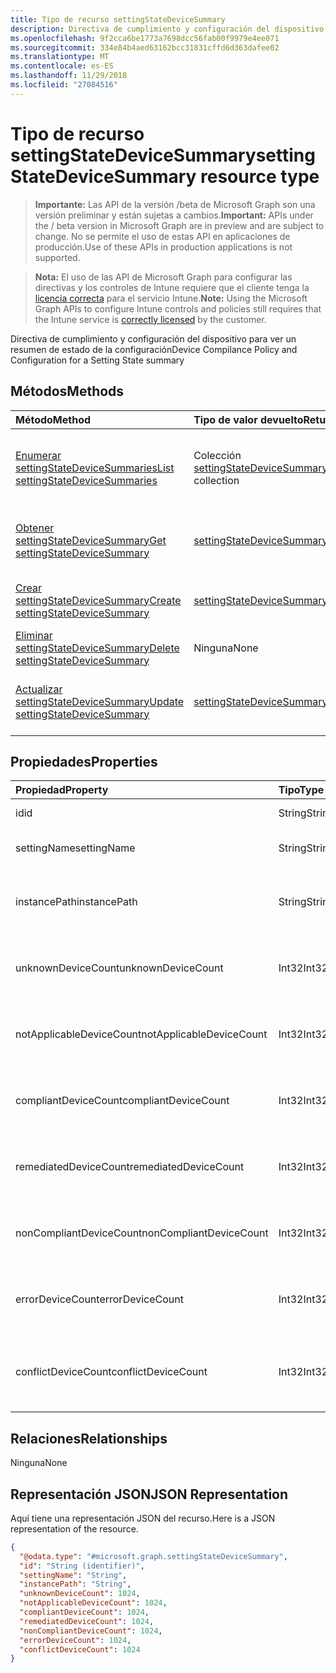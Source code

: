 ```yaml
---
title: Tipo de recurso settingStateDeviceSummary
description: Directiva de cumplimiento y configuración del dispositivo para ver un resumen de estado de la configuración
ms.openlocfilehash: 9f2cca6be1773a7698dcc56fab00f9979e4ee071
ms.sourcegitcommit: 334e84b4aed63162bcc31831cffd6d363dafee02
ms.translationtype: MT
ms.contentlocale: es-ES
ms.lasthandoff: 11/29/2018
ms.locfileid: "27084516"
---
```

# <a name="settingstatedevicesummary-resource-type"></a><span data-ttu-id="5cb8e-103">Tipo de recurso settingStateDeviceSummary</span><span class="sxs-lookup"><span data-stu-id="5cb8e-103">settingStateDeviceSummary resource type</span></span>

> <span data-ttu-id="5cb8e-104">**Importante:** Las API de la versión /beta de Microsoft Graph son una versión preliminar y están sujetas a cambios.</span><span class="sxs-lookup"><span data-stu-id="5cb8e-104">**Important:** APIs under the / beta version in Microsoft Graph are in preview and are subject to change.</span></span> <span data-ttu-id="5cb8e-105">No se permite el uso de estas API en aplicaciones de producción.</span><span class="sxs-lookup"><span data-stu-id="5cb8e-105">Use of these APIs in production applications is not supported.</span></span>

> <span data-ttu-id="5cb8e-106">**Nota:** El uso de las API de Microsoft Graph para configurar las directivas y los controles de Intune requiere que el cliente tenga la [licencia correcta](https://go.microsoft.com/fwlink/?linkid=839381) para el servicio Intune.</span><span class="sxs-lookup"><span data-stu-id="5cb8e-106">**Note:** Using the Microsoft Graph APIs to configure Intune controls and policies still requires that the Intune service is [correctly licensed](https://go.microsoft.com/fwlink/?linkid=839381) by the customer.</span></span>

<span data-ttu-id="5cb8e-107">Directiva de cumplimiento y configuración del dispositivo para ver un resumen de estado de la configuración</span><span class="sxs-lookup"><span data-stu-id="5cb8e-107">Device Compilance Policy and Configuration for a Setting State summary</span></span>
## <a name="methods"></a><span data-ttu-id="5cb8e-108">Métodos</span><span class="sxs-lookup"><span data-stu-id="5cb8e-108">Methods</span></span>
|<span data-ttu-id="5cb8e-109">Método</span><span class="sxs-lookup"><span data-stu-id="5cb8e-109">Method</span></span>|<span data-ttu-id="5cb8e-110">Tipo de valor devuelto</span><span class="sxs-lookup"><span data-stu-id="5cb8e-110">Return Type</span></span>|<span data-ttu-id="5cb8e-111">Descripción</span><span class="sxs-lookup"><span data-stu-id="5cb8e-111">Description</span></span>|
|:---|:---|:---|
|[<span data-ttu-id="5cb8e-112">Enumerar settingStateDeviceSummaries</span><span class="sxs-lookup"><span data-stu-id="5cb8e-112">List settingStateDeviceSummaries</span></span>](../api/intune-deviceconfig-settingstatedevicesummary-list.md)|<span data-ttu-id="5cb8e-113">Colección [settingStateDeviceSummary](../resources/intune-deviceconfig-settingstatedevicesummary.md)</span><span class="sxs-lookup"><span data-stu-id="5cb8e-113">[settingStateDeviceSummary](../resources/intune-deviceconfig-settingstatedevicesummary.md) collection</span></span>|<span data-ttu-id="5cb8e-114">Enumere las propiedades y las relaciones de los objetos [settingStateDeviceSummary](../resources/intune-deviceconfig-settingstatedevicesummary.md).</span><span class="sxs-lookup"><span data-stu-id="5cb8e-114">List properties and relationships of the [settingStateDeviceSummary](../resources/intune-deviceconfig-settingstatedevicesummary.md) objects.</span></span>|
|[<span data-ttu-id="5cb8e-115">Obtener settingStateDeviceSummary</span><span class="sxs-lookup"><span data-stu-id="5cb8e-115">Get settingStateDeviceSummary</span></span>](../api/intune-deviceconfig-settingstatedevicesummary-get.md)|[<span data-ttu-id="5cb8e-116">settingStateDeviceSummary</span><span class="sxs-lookup"><span data-stu-id="5cb8e-116">settingStateDeviceSummary</span></span>](../resources/intune-deviceconfig-settingstatedevicesummary.md)|<span data-ttu-id="5cb8e-117">Lea las propiedades y las relaciones del objeto [settingStateDeviceSummary](../resources/intune-deviceconfig-settingstatedevicesummary.md).</span><span class="sxs-lookup"><span data-stu-id="5cb8e-117">Read properties and relationships of the [settingStateDeviceSummary](../resources/intune-deviceconfig-settingstatedevicesummary.md) object.</span></span>|
|[<span data-ttu-id="5cb8e-118">Crear settingStateDeviceSummary</span><span class="sxs-lookup"><span data-stu-id="5cb8e-118">Create settingStateDeviceSummary</span></span>](../api/intune-deviceconfig-settingstatedevicesummary-create.md)|[<span data-ttu-id="5cb8e-119">settingStateDeviceSummary</span><span class="sxs-lookup"><span data-stu-id="5cb8e-119">settingStateDeviceSummary</span></span>](../resources/intune-deviceconfig-settingstatedevicesummary.md)|<span data-ttu-id="5cb8e-120">Cree un objeto [settingStateDeviceSummary](../resources/intune-deviceconfig-settingstatedevicesummary.md).</span><span class="sxs-lookup"><span data-stu-id="5cb8e-120">Create a new [settingStateDeviceSummary](../resources/intune-deviceconfig-settingstatedevicesummary.md) object.</span></span>|
|[<span data-ttu-id="5cb8e-121">Eliminar settingStateDeviceSummary</span><span class="sxs-lookup"><span data-stu-id="5cb8e-121">Delete settingStateDeviceSummary</span></span>](../api/intune-deviceconfig-settingstatedevicesummary-delete.md)|<span data-ttu-id="5cb8e-122">Ninguna</span><span class="sxs-lookup"><span data-stu-id="5cb8e-122">None</span></span>|<span data-ttu-id="5cb8e-123">Elimina un [settingStateDeviceSummary](../resources/intune-deviceconfig-settingstatedevicesummary.md).</span><span class="sxs-lookup"><span data-stu-id="5cb8e-123">Deletes a [settingStateDeviceSummary](../resources/intune-deviceconfig-settingstatedevicesummary.md).</span></span>|
|[<span data-ttu-id="5cb8e-124">Actualizar settingStateDeviceSummary</span><span class="sxs-lookup"><span data-stu-id="5cb8e-124">Update settingStateDeviceSummary</span></span>](../api/intune-deviceconfig-settingstatedevicesummary-update.md)|[<span data-ttu-id="5cb8e-125">settingStateDeviceSummary</span><span class="sxs-lookup"><span data-stu-id="5cb8e-125">settingStateDeviceSummary</span></span>](../resources/intune-deviceconfig-settingstatedevicesummary.md)|<span data-ttu-id="5cb8e-126">Actualice las propiedades de un objeto [settingStateDeviceSummary](../resources/intune-deviceconfig-settingstatedevicesummary.md).</span><span class="sxs-lookup"><span data-stu-id="5cb8e-126">Update the properties of a [settingStateDeviceSummary](../resources/intune-deviceconfig-settingstatedevicesummary.md) object.</span></span>|

## <a name="properties"></a><span data-ttu-id="5cb8e-127">Propiedades</span><span class="sxs-lookup"><span data-stu-id="5cb8e-127">Properties</span></span>
|<span data-ttu-id="5cb8e-128">Propiedad</span><span class="sxs-lookup"><span data-stu-id="5cb8e-128">Property</span></span>|<span data-ttu-id="5cb8e-129">Tipo</span><span class="sxs-lookup"><span data-stu-id="5cb8e-129">Type</span></span>|<span data-ttu-id="5cb8e-130">Descripción</span><span class="sxs-lookup"><span data-stu-id="5cb8e-130">Description</span></span>|
|:---|:---|:---|
|<span data-ttu-id="5cb8e-131">id</span><span class="sxs-lookup"><span data-stu-id="5cb8e-131">id</span></span>|<span data-ttu-id="5cb8e-132">String</span><span class="sxs-lookup"><span data-stu-id="5cb8e-132">String</span></span>|<span data-ttu-id="5cb8e-133">Clave de la entidad.</span><span class="sxs-lookup"><span data-stu-id="5cb8e-133">Key of the entity.</span></span>|
|<span data-ttu-id="5cb8e-134">settingName</span><span class="sxs-lookup"><span data-stu-id="5cb8e-134">settingName</span></span>|<span data-ttu-id="5cb8e-135">String</span><span class="sxs-lookup"><span data-stu-id="5cb8e-135">String</span></span>|<span data-ttu-id="5cb8e-136">Nombre de la configuración</span><span class="sxs-lookup"><span data-stu-id="5cb8e-136">Name of the setting</span></span>|
|<span data-ttu-id="5cb8e-137">instancePath</span><span class="sxs-lookup"><span data-stu-id="5cb8e-137">instancePath</span></span>|<span data-ttu-id="5cb8e-138">String</span><span class="sxs-lookup"><span data-stu-id="5cb8e-138">String</span></span>|<span data-ttu-id="5cb8e-139">Nombre de InstancePath para la configuración</span><span class="sxs-lookup"><span data-stu-id="5cb8e-139">Name of the InstancePath for the setting</span></span>|
|<span data-ttu-id="5cb8e-140">unknownDeviceCount</span><span class="sxs-lookup"><span data-stu-id="5cb8e-140">unknownDeviceCount</span></span>|<span data-ttu-id="5cb8e-141">Int32</span><span class="sxs-lookup"><span data-stu-id="5cb8e-141">Int32</span></span>|<span data-ttu-id="5cb8e-142">Número de dispositivos desconocido para la configuración</span><span class="sxs-lookup"><span data-stu-id="5cb8e-142">Device Unkown count for the setting</span></span>|
|<span data-ttu-id="5cb8e-143">notApplicableDeviceCount</span><span class="sxs-lookup"><span data-stu-id="5cb8e-143">notApplicableDeviceCount</span></span>|<span data-ttu-id="5cb8e-144">Int32</span><span class="sxs-lookup"><span data-stu-id="5cb8e-144">Int32</span></span>|<span data-ttu-id="5cb8e-145">Número de dispositivos no aplicables para la configuración</span><span class="sxs-lookup"><span data-stu-id="5cb8e-145">Device Not Applicable count for the setting</span></span>|
|<span data-ttu-id="5cb8e-146">compliantDeviceCount</span><span class="sxs-lookup"><span data-stu-id="5cb8e-146">compliantDeviceCount</span></span>|<span data-ttu-id="5cb8e-147">Int32</span><span class="sxs-lookup"><span data-stu-id="5cb8e-147">Int32</span></span>|<span data-ttu-id="5cb8e-148">Número de dispositivos compatibles para la configuración</span><span class="sxs-lookup"><span data-stu-id="5cb8e-148">Device Compliant count for the setting</span></span>|
|<span data-ttu-id="5cb8e-149">remediatedDeviceCount</span><span class="sxs-lookup"><span data-stu-id="5cb8e-149">remediatedDeviceCount</span></span>|<span data-ttu-id="5cb8e-150">Int32</span><span class="sxs-lookup"><span data-stu-id="5cb8e-150">Int32</span></span>|<span data-ttu-id="5cb8e-151">Número de dispositivos compatibles para la configuración</span><span class="sxs-lookup"><span data-stu-id="5cb8e-151">Device Compliant count for the setting</span></span>|
|<span data-ttu-id="5cb8e-152">nonCompliantDeviceCount</span><span class="sxs-lookup"><span data-stu-id="5cb8e-152">nonCompliantDeviceCount</span></span>|<span data-ttu-id="5cb8e-153">Int32</span><span class="sxs-lookup"><span data-stu-id="5cb8e-153">Int32</span></span>|<span data-ttu-id="5cb8e-154">Número de dispositivos no compatibles para la configuración</span><span class="sxs-lookup"><span data-stu-id="5cb8e-154">Device NonCompliant count for the setting</span></span>|
|<span data-ttu-id="5cb8e-155">errorDeviceCount</span><span class="sxs-lookup"><span data-stu-id="5cb8e-155">errorDeviceCount</span></span>|<span data-ttu-id="5cb8e-156">Int32</span><span class="sxs-lookup"><span data-stu-id="5cb8e-156">Int32</span></span>|<span data-ttu-id="5cb8e-157">Número de errores de dispositivo para la configuración</span><span class="sxs-lookup"><span data-stu-id="5cb8e-157">Device error count for the setting</span></span>|
|<span data-ttu-id="5cb8e-158">conflictDeviceCount</span><span class="sxs-lookup"><span data-stu-id="5cb8e-158">conflictDeviceCount</span></span>|<span data-ttu-id="5cb8e-159">Int32</span><span class="sxs-lookup"><span data-stu-id="5cb8e-159">Int32</span></span>|<span data-ttu-id="5cb8e-160">Número de errores de conflictos de dispositivo para la configuración</span><span class="sxs-lookup"><span data-stu-id="5cb8e-160">Device conflict error count for the setting</span></span>|

## <a name="relationships"></a><span data-ttu-id="5cb8e-161">Relaciones</span><span class="sxs-lookup"><span data-stu-id="5cb8e-161">Relationships</span></span>
<span data-ttu-id="5cb8e-162">Ninguna</span><span class="sxs-lookup"><span data-stu-id="5cb8e-162">None</span></span>
## <a name="json-representation"></a><span data-ttu-id="5cb8e-163">Representación JSON</span><span class="sxs-lookup"><span data-stu-id="5cb8e-163">JSON Representation</span></span>
<span data-ttu-id="5cb8e-164">Aquí tiene una representación JSON del recurso.</span><span class="sxs-lookup"><span data-stu-id="5cb8e-164">Here is a JSON representation of the resource.</span></span>
<!-- {
  "blockType": "resource",
  "keyProperty": "id",
  "@odata.type": "microsoft.graph.settingStateDeviceSummary"
}
-->
``` json
{
  "@odata.type": "#microsoft.graph.settingStateDeviceSummary",
  "id": "String (identifier)",
  "settingName": "String",
  "instancePath": "String",
  "unknownDeviceCount": 1024,
  "notApplicableDeviceCount": 1024,
  "compliantDeviceCount": 1024,
  "remediatedDeviceCount": 1024,
  "nonCompliantDeviceCount": 1024,
  "errorDeviceCount": 1024,
  "conflictDeviceCount": 1024
}
```





